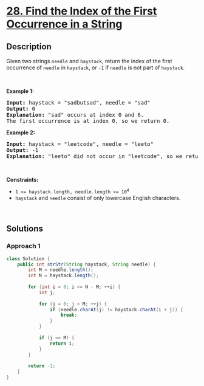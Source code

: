 # [28. Find the Index of the First Occurrence in a String](https://leetcode.com/problems/find-the-index-of-the-first-occurrence-in-a-string)

## Description

<p>Given two strings <code>needle</code> and <code>haystack</code>, return the index of the first occurrence of <code>needle</code> in <code>haystack</code>, or <code>-1</code> if <code>needle</code> is not part of <code>haystack</code>.</p>
<p>&nbsp;</p>

<p><strong class="example">Example 1:</strong></p>
<pre>
<strong>Input:</strong> haystack = &quot;sadbutsad&quot;, needle = &quot;sad&quot;
<strong>Output:</strong> 0
<strong>Explanation:</strong> &quot;sad&quot; occurs at index 0 and 6.
The first occurrence is at index 0, so we return 0.
</pre>

<p><strong class="example">Example 2:</strong></p>
<pre>
<strong>Input:</strong> haystack = &quot;leetcode&quot;, needle = &quot;leeto&quot;
<strong>Output:</strong> -1
<strong>Explanation:</strong> &quot;leeto&quot; did not occur in &quot;leetcode&quot;, so we return -1.
</pre>
<p>&nbsp;</p>

<p><strong>Constraints:</strong></p>
<ul>
    <li><code>1 &lt;= haystack.length, needle.length &lt;= 10<sup>4</sup></code></li>
    <li><code>haystack</code> and <code>needle</code> consist of only lowercase English characters.</li>
</ul>
<p>&nbsp;</p>

## Solutions

### **Approach 1**

```java
class Solution {
    public int strStr(String haystack, String needle) {
        int M = needle.length();
        int N = haystack.length();
        
        for (int i = 0; i <= N - M; ++i) {
            int j;
            
            for (j = 0; j < M; ++j) {
                if (needle.charAt(j) != haystack.charAt(i + j)) {
                    break;
                }
            }
            
            if (j == M) {
                return i;
            }
        }
        
        return -1;
    }
}
```

<!-- tabs:end -->